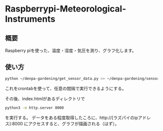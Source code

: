 # Raspberrypi-Meteorological-Instruments
## 概要
Raspberry piを使った、温度・湿度・気圧を測り、グラフ化します。
## 使い方
```bash
python ~/denpa-gardening/get_sensor_data.py >> ~/denpa-gardening/sensor_data/sensor_data.csv
```
これをcrontabを使って、任意の間隔で実行できるようにする。

その後、index.htmlがあるディレクトリで
```bash
python3 -m http.server 8000
```
を実行する。
データをある程度取得したころに、http://[ラズパイのipアドレス]:8000 にアクセスすると、グラフが描画される（はず）。

